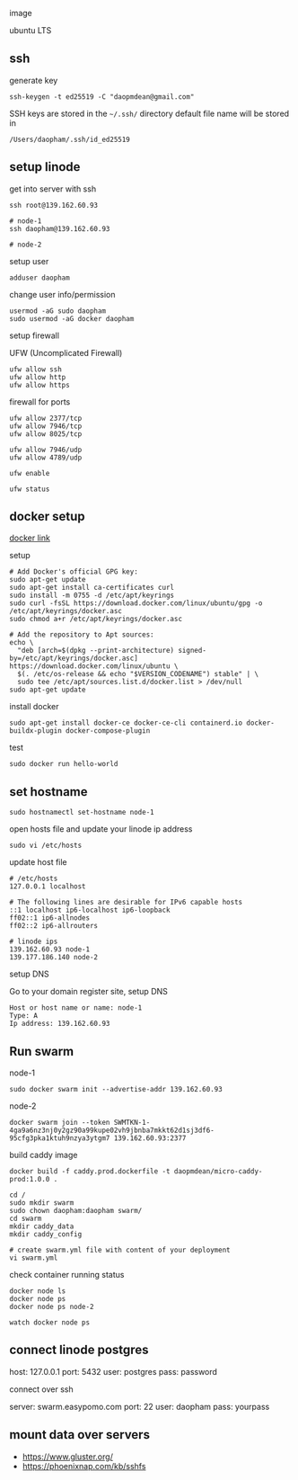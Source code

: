 
image

ubuntu LTS

## ssh

generate key
```
ssh-keygen -t ed25519 -C "daopmdean@gmail.com"
```

SSH keys are stored in the `~/.ssh/` directory
default file name will be stored in 
```
/Users/daopham/.ssh/id_ed25519
```

## setup linode

get into server with ssh

```
ssh root@139.162.60.93
```

```
# node-1
ssh daopham@139.162.60.93 

# node-2
```

setup user
```
adduser daopham
```

change user info/permission
```
usermod -aG sudo daopham
sudo usermod -aG docker daopham
```

setup firewall

UFW (Uncomplicated Firewall)

```
ufw allow ssh
ufw allow http
ufw allow https
```

firewall for ports

```
ufw allow 2377/tcp
ufw allow 7946/tcp
ufw allow 8025/tcp

ufw allow 7946/udp
ufw allow 4789/udp
```

```
ufw enable

ufw status
```

## docker setup

[docker link](https://docs.docker.com/engine/install/ubuntu/#install-using-the-repository)

setup
```
# Add Docker's official GPG key:
sudo apt-get update
sudo apt-get install ca-certificates curl
sudo install -m 0755 -d /etc/apt/keyrings
sudo curl -fsSL https://download.docker.com/linux/ubuntu/gpg -o /etc/apt/keyrings/docker.asc
sudo chmod a+r /etc/apt/keyrings/docker.asc

# Add the repository to Apt sources:
echo \
  "deb [arch=$(dpkg --print-architecture) signed-by=/etc/apt/keyrings/docker.asc] https://download.docker.com/linux/ubuntu \
  $(. /etc/os-release && echo "$VERSION_CODENAME") stable" | \
  sudo tee /etc/apt/sources.list.d/docker.list > /dev/null
sudo apt-get update
```

install docker
```
sudo apt-get install docker-ce docker-ce-cli containerd.io docker-buildx-plugin docker-compose-plugin
```

test
```
sudo docker run hello-world
```

## set hostname

```
sudo hostnamectl set-hostname node-1
```

open hosts file and update your linode ip address
```
sudo vi /etc/hosts
```

update host file 

```
# /etc/hosts
127.0.0.1 localhost
  
# The following lines are desirable for IPv6 capable hosts
::1 localhost ip6-localhost ip6-loopback
ff02::1 ip6-allnodes
ff02::2 ip6-allrouters

# linode ips 
139.162.60.93 node-1
139.177.186.140 node-2
```

setup DNS

Go to your domain register site, setup DNS
```
Host or host name or name: node-1
Type: A
Ip address: 139.162.60.93
```

## Run swarm

node-1
```
sudo docker swarm init --advertise-addr 139.162.60.93
```

node-2
```
docker swarm join --token SWMTKN-1-4ga9a6nz3nj0y2gz90a99kupe02vh9jbnba7mkkt62d1sj3df6-95cfg3pka1ktuh9nzya3ytgm7 139.162.60.93:2377
```

build caddy image
```
docker build -f caddy.prod.dockerfile -t daopmdean/micro-caddy-prod:1.0.0 .
```


```
cd /
sudo mkdir swarm
sudo chown daopham:daopham swarm/
cd swarm
mkdir caddy_data
mkdir caddy_config

# create swarm.yml file with content of your deployment
vi swarm.yml
```

check container running status
```
docker node ls
docker node ps
docker node ps node-2

watch docker node ps
```

## connect linode postgres

host: 127.0.0.1
port: 5432
user: postgres
pass: password

connect over ssh

server: swarm.easypomo.com
port: 22
user: daopham
pass: yourpass

## mount data over servers

- https://www.gluster.org/
- https://phoenixnap.com/kb/sshfs